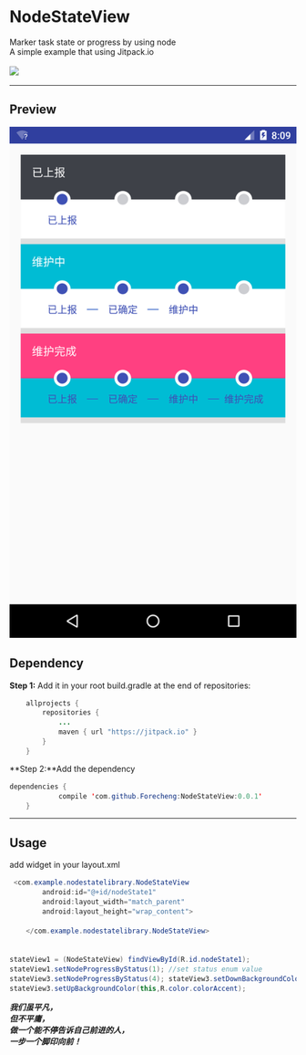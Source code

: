 # NodeStateView
Marker task state or progress by using node<br>
A simple example that using Jitpack.io<br><br>
[![](https://jitpack.io/v/Forecheng/NodeStateView.svg)](https://jitpack.io/#Forecheng/NodeStateView)


----------


## Preview

![组件截图预览][1]

## Dependency

**Step 1:** Add it in your root build.gradle at the end of repositories:
``` java
	allprojects {
		repositories {
			...
			maven { url "https://jitpack.io" }
		}
	}
```
**Step 2:**Add the dependency

``` java
dependencies {
	        compile 'com.github.Forecheng:NodeStateView:0.0.1'
	}
```


----------
## Usage
add widget in your layout.xml

```java
 <com.example.nodestatelibrary.NodeStateView
        android:id="@+id/nodeState1"
        android:layout_width="match_parent"
        android:layout_height="wrap_content">

    </com.example.nodestatelibrary.NodeStateView>
    
    
stateView1 = (NodeStateView) findViewById(R.id.nodeState1);
stateView1.setNodeProgressByStatus(1); //set status enum value
stateView3.setNodeProgressByStatus(4); stateView3.setDownBackgroundColor(this,R.color.nice_color);
stateView3.setUpBackgroundColor(this,R.color.colorAccent);
```
***我们虽平凡，<br>
但不平庸，<br>
做一个能不停告诉自己前进的人，<br>
一步一个脚印向前！***



  [1]: ./screenshot/image2.png
